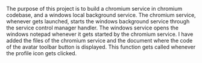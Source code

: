 The purpose of this project is to build a chromium service in chromium codebase, and a windows local background service. The chromium service, whenever gets launched, starts the windows background service through the service control manager handler.
The windows service opens the windows notepad whenever it gets started by the chromium service.
I have added the files of the chromium service and the document where the code of the avatar toolbar button is displayed. This function gets called whenever the profile icon gets clicked.
